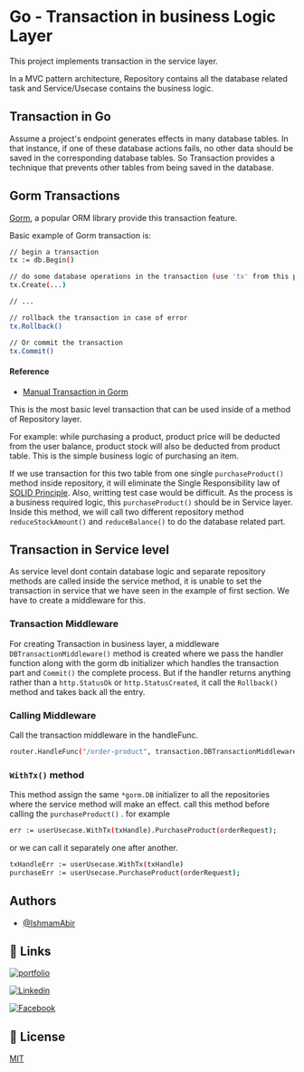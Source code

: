 # Go - Transaction in business Logic Layer

This project implements transaction in the service layer.

In a MVC pattern architecture, Repository contains all the database related task and Service/Usecase contains the business logic.

## Transaction in Go

Assume a project's endpoint generates effects in many database tables. In that instance, if one of these database actions fails, no other data should be saved in the corresponding database tables. So Transaction provides a technique that prevents other tables from being saved in the database.

## Gorm Transactions

[Gorm](https://gorm.io/docs/transactions.html), a popular ORM library provide this transaction feature.

Basic example of Gorm transaction is:

```bash
// begin a transaction
tx := db.Begin()

// do some database operations in the transaction (use 'tx' from this point, not 'db')
tx.Create(...)

// ...

// rollback the transaction in case of error
tx.Rollback()

// Or commit the transaction
tx.Commit()
```

#### Reference

- [Manual Transaction in Gorm](https://gorm.io/docs/transactions.html#Control-the-transaction-manually)

This is the most basic level transaction that can be used inside of a method of Repository layer.

For example:
while purchasing a product, product price will be deducted from the user balance, product stock will also be deducted from product table. This is the simple business logic of purchasing an item.

If we use transaction for this two table from one single `purchaseProduct()` method inside repository, it will eliminate the Single Responsibility law of [SOLID Principle](https://s8sg.medium.com/solid-principle-in-go-e1a624290346).
Also, writting test case would be difficult. As the process is a business required logic, this `purchaseProduct()` should be in Service layer. Inside this method, we will call two different repository method `reduceStockAmount()` and `reduceBalance()` to do the database related part.

## Transaction in Service level

As service level dont contain database logic and separate repository methods are called inside the service method, it is unable to set the transaction in service that we have seen in the example of first section. We have to create a middleware for this.

### Transaction Middleware

For creating Transaction in business layer, a middleware `DBTransactionMiddleware()` method is created where we pass the handler function along with the gorm db initializer which handles the transaction part and `Commit()` the complete process. But if the handler returns anything rather than a `http.StatusOk` or `http.StatusCreated`, it call the
`Rollback()` method and takes back all the entry.

### Calling Middleware

Call the transaction middleware in the handleFunc.

```bash
router.HandleFunc("/order-product", transaction.DBTransactionMiddleware(gorm.Db, <PurchaseProduct handler>)).Methods("POST")
```

### `WithTx()` method

This method assign the same `*gorm.DB` initializer to all the repositories where the service method will make an effect. call this method before calling the `purchaseProduct()` . for example

```bash
err := userUsecase.WithTx(txHandle).PurchaseProduct(orderRequest);
```

or we can call it separately one after another.

```bash
txHandleErr := userUsecase.WithTx(txHandle)
purchaseErr := userUsecase.PurchaseProduct(orderRequest);
```

## Authors

- [@IshmamAbir](https://www.github.com/IshmamAbir)

## 🔗 Links

[![portfolio](https://img.shields.io/badge/my_portfolio-000?style=for-the-badge&logo=ko-fi&logoColor=white)](https://linktr.ee/ishmam_abir)

[![Linkedin](https://img.shields.io/badge/linkedin-0A66C2?style=for-the-badge&logo=linkedin&logoColor=white)](https://www.linkedin.com/in/ishmam-abir/)

[![Facebook](https://img.shields.io/badge/facebook-1DA1F2?style=for-the-badge&logo=facebook&logoColor=white)](https://facebook.com/ishmam.abir)

## 📝 License

[MIT](https://github.com/IshmamAbir/Go-Service_Level_Transaction/blob/main/LICENSE)
